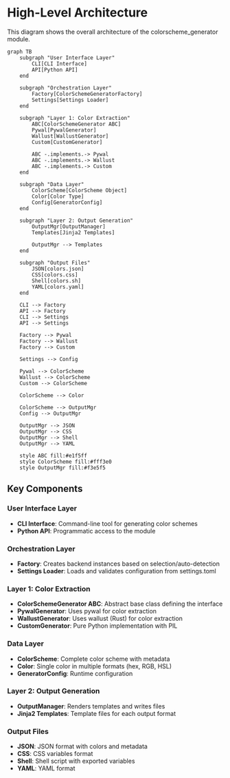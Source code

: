 # High-Level Architecture

This diagram shows the overall architecture of the colorscheme_generator module.

```mermaid
graph TB
    subgraph "User Interface Layer"
        CLI[CLI Interface]
        API[Python API]
    end
    
    subgraph "Orchestration Layer"
        Factory[ColorSchemeGeneratorFactory]
        Settings[Settings Loader]
    end
    
    subgraph "Layer 1: Color Extraction"
        ABC[ColorSchemeGenerator ABC]
        Pywal[PywalGenerator]
        Wallust[WallustGenerator]
        Custom[CustomGenerator]
        
        ABC -.implements.-> Pywal
        ABC -.implements.-> Wallust
        ABC -.implements.-> Custom
    end
    
    subgraph "Data Layer"
        ColorScheme[ColorScheme Object]
        Color[Color Type]
        Config[GeneratorConfig]
    end
    
    subgraph "Layer 2: Output Generation"
        OutputMgr[OutputManager]
        Templates[Jinja2 Templates]
        
        OutputMgr --> Templates
    end
    
    subgraph "Output Files"
        JSON[colors.json]
        CSS[colors.css]
        Shell[colors.sh]
        YAML[colors.yaml]
    end
    
    CLI --> Factory
    API --> Factory
    CLI --> Settings
    API --> Settings
    
    Factory --> Pywal
    Factory --> Wallust
    Factory --> Custom
    
    Settings --> Config
    
    Pywal --> ColorScheme
    Wallust --> ColorScheme
    Custom --> ColorScheme
    
    ColorScheme --> Color
    
    ColorScheme --> OutputMgr
    Config --> OutputMgr
    
    OutputMgr --> JSON
    OutputMgr --> CSS
    OutputMgr --> Shell
    OutputMgr --> YAML
    
    style ABC fill:#e1f5ff
    style ColorScheme fill:#fff3e0
    style OutputMgr fill:#f3e5f5
```

## Key Components

### User Interface Layer
- **CLI Interface**: Command-line tool for generating color schemes
- **Python API**: Programmatic access to the module

### Orchestration Layer
- **Factory**: Creates backend instances based on selection/auto-detection
- **Settings Loader**: Loads and validates configuration from settings.toml

### Layer 1: Color Extraction
- **ColorSchemeGenerator ABC**: Abstract base class defining the interface
- **PywalGenerator**: Uses pywal for color extraction
- **WallustGenerator**: Uses wallust (Rust) for color extraction
- **CustomGenerator**: Pure Python implementation with PIL

### Data Layer
- **ColorScheme**: Complete color scheme with metadata
- **Color**: Single color in multiple formats (hex, RGB, HSL)
- **GeneratorConfig**: Runtime configuration

### Layer 2: Output Generation
- **OutputManager**: Renders templates and writes files
- **Jinja2 Templates**: Template files for each output format

### Output Files
- **JSON**: JSON format with colors and metadata
- **CSS**: CSS variables format
- **Shell**: Shell script with exported variables
- **YAML**: YAML format

